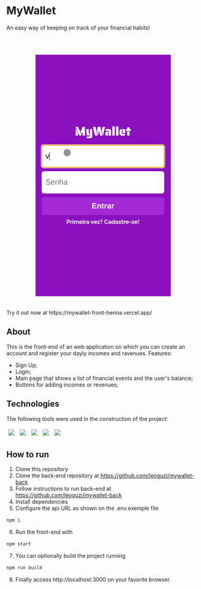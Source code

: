 # MyWallet

An easy way of keeping on track of your financial habits!

</br>

<p  align='center'>
</br>
<img src="./assets/mywallet.gif"/>
</p>
</br>
Try it out now at https://mywallet-front-henna.vercel.app/

## About

This is the front-end of an web application on which you can create an account and register your dayly incomes and ravenues.
Features:

- Sign Up;
- Login;
- Main page that shows a list of financial events and the user's balance;
- Buttons for adding incomes or revenues;

## Technologies

The following tools were used in the construction of the project:<br>

<p>
<img style='margin: 5px;' src='https://img.shields.io/badge/HTML5-E34F26?style=for-the-badge&logo=html5&logoColor=white'>
<img style='margin: 5px;' src="https://img.shields.io/badge/CSS3-1572B6?style=for-the-badge&logo=css3&logoColor=white"/>
<img style='margin: 5px;' src="https://img.shields.io/badge/react-app%20-%2320232a.svg?&style=for-the-badge&color=60ddf9&logo=react&logoColor=%2361DAFB"/>
<img style='margin: 5px;' src='https://img.shields.io/badge/styled-components%20-%2320232a.svg?&style=for-the-badge&color=b8679e&logo=styled-components&logoColor=%3a3a3a'>
<img style='margin: 5px;' src='https://img.shields.io/badge/axios%20-%2320232a.svg?&style=for-the-badge&color=informational'> 
</p>

## How to run

1. Clone this repository
2. Clone the back-end repository at https://github.com/leoguzi/mywallet-back
3. Follow instructions to run back-end at https://github.com/leoguzi/mywallet-back
4. Install dependencies
5. Configure the api URL as shown on the .env.exemple file

```bash
npm i
```

6. Run the front-end with

```bash
npm start
```

7. You can optionally build the project running

```bash
npm run build
```

8. Finally access http://localhost:3000 on your favorite browser.
